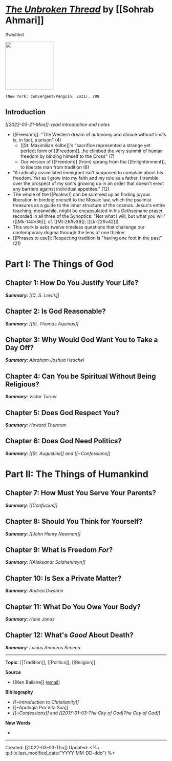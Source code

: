 
# [*The Unbroken Thread*](https://www.penguinrandomhouse.com/books/623405/the-unbroken-thread-by-sohrab-ahmari/) by [[Sohrab Ahmari]]
#wishlist

<img src="https://images2.penguinrandomhouse.com/cover/9780593137178" width=150>

`(New York: Convergent/Penguin, 2021), 298`

## Introduction
*[[2022-03-21-Mon]]: read introduction and notes*
- [[Freedom]]: "The Western dream of autonomy and choice without limits is, in fact, a prison" (4)
	- [[St. Maximilian Kolbe]]'s "sacrifice represented a strange yet perfect form of [[Freedom]]...he climbed the very summit of human freedom by binding himself to the Cross" (7)
	- Our version of [[Freedom]] (from) sprang from the [[Enlightenment]], to liberate man from tradition (8)
- "A radically assimilated immigrant isn't supposed to complain about his freedom. Yet as I grow into my faith and my role as a father, I tremble over the prospect of my son's growing up in an order that doesn't erect any barriers against individual appetites." (12)
- The whole of the [[Psalms]] can be summed up as finding joyous liberation in binding oneself to the Mosaic law, which the psalmist treasures as a guide to the inner structure of the cosmos. Jesus's entire teaching, meanwhile, might be encapsulated in his Gethsemane prayer, recorded in all three of the Synoptics: "Not what I will, but what you will" ([[Mk-14#v36]]; cf. [[Mt-26#v39]]; [[Lk-22#v42]]).
- This work is asks twelve timeless questions that challenge our contemporary dogma through the lens of one thinker
- [[Phrases to use]]: Respecting tradition is "having one foot in the past" (21)

# Part I: The Things of God

## Chapter 1: How Do You Justify Your Life?
_**Summary**: [[C. S. Lewis]]_



## Chapter 2: Is God Reasonable?
_**Summary**: [[St. Thomas Aquinas]]_



## Chapter 3: Why Would God Want You to Take a Day Off?
_**Summary**: Abraham Joshua Heschel_



## Chapter 4: Can You be Spiritual Without Being Religious?
_**Summary**: Victor Turner_



## Chapter 5: Does God Respect You?
_**Summary**: Howard Thurman_



## Chapter 6: Does God Need Politics?
_**Summary**: [[St. Augustine]] and *[[~Confessions]]*_



# Part II: The Things of Humankind
## Chapter 7: How Must You Serve Your Parents?
_**Summary**: [[Confucius]]_



## Chapter 8: Should You Think for Yourself?
_**Summary**: [[John Henry Newman]]_



## Chapter 9: What is Freedom *For*?
_**Summary**: [[Aleksandr Solzhenitsyn]]_



## Chapter 10: Is Sex a Private Matter?
_**Summary**: Andrea Dworkin_



## Chapter 11: What Do You Owe Your Body?
_**Summary**: Hans Jonas_



## Chapter 12: What's *Good* About Death?
_**Summary**: Lucius Annaeus Seneca_


--- 
**Topic**: [[Tradition]], [[Politics]], [[Religion]]

**Source**
- [[Ken Ballaire]] ([email](https://mail.google.com/mail/u/1/#inbox/QgrcJHsbgZrBwgQghrTFCNpKQCgDgSHNqHb))


**Bibliography**

- *[[~Introduction to Christianity]]*
- [[~Apologia Pro Vita Sua]]
- *[[~Confessions]]* and *[[2017-01-03-The City of God|The City of God]]*

**New Words**

- 

---
Created: [[2022-03-03-Thu]]
Updated: <%+ tp.file.last_modified_date("YYYY-MM-DD-ddd") %>
